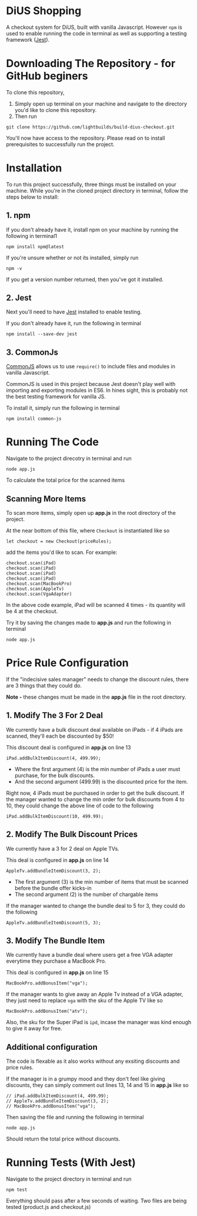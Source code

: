 # DiUS Shopping

A checkout system for DiUS, built with vanilla Javascript. However `npm` is used to enable running the code in terminal as well as supporting a testing framework ([Jest](https://jestjs.io)).

# Downloading The Repository - for GitHub beginers

To clone this repository,
1. Simply open up terminal on your machine and navigate to the directory you'd like to clone this repository.
2. Then run

```git clone https://github.com/lightbuilds/build-dius-checkout.git```

You'll now have access to the repository. Please read on to install prerequisites to successfully run the project.

# Installation

To run this project successfully, three things must be installed on your machine. While you're in the cloned project directory in terminal, follow the steps below to install:

## 1. npm

If you don't already have it, install npm on your machine by running the following in terminal1

```npm install npm@latest```

If you're unsure whether or not its installed, simply run 

```npm -v```

If you get a version number returned, then you've got it installed.

## 2. Jest

Next you'll need to have [Jest](https://jestjs.io) installed to enable testing. 

If you don't already have it, run the following in terminal

```npm install --save-dev jest```

## 3. CommonJs

[CommonJS](https://www.npmjs.com/package/common-js) allows us to use `require()` to include files and modules in vanilla Javascript.

CommonJS is used in this project because Jest doesn't play well with importing and exporting modules in ES6. In hines sight, this is probably not the best testing framework for vanilla JS.

To install it, simply run the following in terminal

```npm install common-js```

# Running The Code

Navigate to the project direcotry in terminal and run 

```node app.js``` 

To calculate the total price for the scanned items

## Scanning More Items

To scan more items, simply open up **app.js** in the root directory of the project. 

At the near bottom of this file, where `Checkout` is instantiated like so 

```let checkout = new Checkout(priceRules);``` 

add the items you'd like to scan. For example:

```
checkout.scan(iPad)
checkout.scan(iPad)
checkout.scan(iPad)
checkout.scan(iPad)
checkout.scan(MacBookPro)
checkout.scan(AppleTv)
checkout.scan(VgaAdapter)
```

In the above code example, iPad will be scanned 4 times - its quantity will be 4 at the checkout.

Try it by saving the changes made to **app.js** and run the following in terminal

```node app.js```

# Price Rule Configuration

If the "indecisive sales manager" needs to change the discount rules, there are 3 things that they could do. 

**Note -** these changes must be made in the **app.js** file in the root directory.

## 1. Modify The 3 For 2 Deal

We currently have a bulk discount deal available on iPads - if 4 iPads are scanned, they'll each be discounted by $50! 

This discount deal is configured in **app.js** on line 13

```iPad.addBulkItemDiscount(4, 499.99);```

- Where the first argument (4) is the min number of iPads a user must purchase, for the bulk discounts.
- And the second argument (499.99) is the discounted price for the item.

Right now, 4 iPads must be purchased in order to get the bulk discount. If the manager wanted to change the min order for bulk discounts from 4 to 10, they could change the above line of code to the following

```iPad.addBulkItemDiscount(10, 499.99);```

## 2. Modify The Bulk Discount Prices

We currently have a 3 for 2 deal on Apple TVs.

This deal is configured in **app.js** on line 14

```AppleTv.addBundleItemDiscount(3, 2);```

- The first argument (3) is the min number of items that must be scanned before the bundle offer kicks-in
- The second argument (2) is the number of chargable items

If the manager wanted to change the bundle deal to 5 for 3, they could do the following

```AppleTv.addBundleItemDiscount(5, 3);```

## 3. Modify The Bundle Item

We currently have a bundle deal where users get a free VGA adapter everytime they purchase a MacBook Pro. 

This deal is configured in **app.js** on line 15

```MacBookPro.addBonusItem("vga");```

If the manager wants to give away an Apple Tv instead of a VGA adapter, they just need to replace `vga` with the sku of the Apple TV like so

```MacBookPro.addBonusItem("atv");```

Also, the sku for the Super iPad is `ipd`, incase the manager was kind enough to give it away for free.

## Additional configuration

The code is flexable as it also works without any exsiting discounts and price rules. 

If the manager is in a grumpy mood and they don't feel like giving discounts, they can simply comment out lines 13, 14 and 15 in **app.js** like so

```
// iPad.addBulkItemDiscount(4, 499.99);
// AppleTv.addBundleItemDiscount(3, 2);
// MacBookPro.addBonusItem("vga");
```

Then saving the file and running the following in terminal

```node app.js```

Should return the total price without discounts.


# Running Tests (With Jest)

Navigate to the project directory in terminal and run

```npm test```

Everything should pass after a few seconds of waiting. Two files are being tested (product.js and checkout.js)
